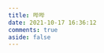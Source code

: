 ```yaml
---
title: 哔哔
date: 2021-10-17 16:36:12
comments: true
aside: false
---
```

<link rel="stylesheet" href="/css/bbtalk.css"/>
<script src="/js/bibi.js"></script>

<div id="bibi">
<div class="bb-info"></div><div id="bb-main"></div>
</div>
